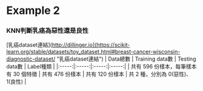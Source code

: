 # Example 2 
### KNN判斷乳癌為惡性還是良性
[乳癌dataset連結](http://dillinger.io](https://scikit-learn.org/stable/datasets/toy_dataset.html#breast-cancer-wisconsin-diagnostic-dataset/ "乳癌dataset連結")
| Data總數 | Training data數 | Testing data數 | Label種類 |
|:-----:|:-----:|:-----:|:-----:|
| 共有 596 份樣本，每筆樣本有 30 個特徵 | 共有 476 份樣本 | 共有 120 份樣本 | 共 2 種，分別為 0(惡性)、 1(良性) |

